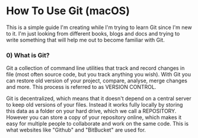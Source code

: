# How To Use Git  (macOS)

This is a simple guide I'm creating while I'm trying to learn Git since I'm new to it.
I'm just looking from different books, blogs and docs and trying to write something that will help me out to become familiar with Git.

### 0) What is Git?

Git a collection of command line utilities that track and record changes in file
(most often source code, but you track anything you wish). With Git you can
restore old version of your project, compare, analyse, merge changes and more.
This process is referred to as VERSION CONTROL.

Git is decentralized, which means that it doesn't depend on a central server to
keep old versions of your files. Instead it works fully locally by storing this
data as a folder on your hard drive, which we call a REPOSITORY.
However you can store a copy of your repository online, which makes it easy for
multiple people to collaborate and work on the same code. This is what websites
like "Github" and "BitBucket" are used for.
